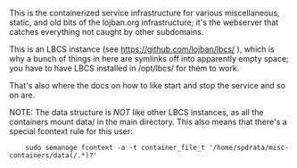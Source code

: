 This is the containerized service infrastructure for various
miscellaneous, static, and old bits of the lojban.org
infrastructure; it's the webserver that catches everything not
caught by other subdomains.

This is an LBCS instance (see https://github.com/lojban/lbcs/ ),
which is why a bunch of things in here are symlinks off into
apparently empty space; you have to have LBCS installed in
/opt/lbcs/ for them to work.

That's also where the docs on how to like start and stop the service
and so on are.

NOTE: The data structure is *NOT* like other LBCS instances, as all
the containers mount data/ in the main directory.  This also means
that there's a special fcontext rule for this user:

        sudo semanage fcontext -a -t container_file_t '/home/spdrata/misc-containers/data(/.*)?' 
